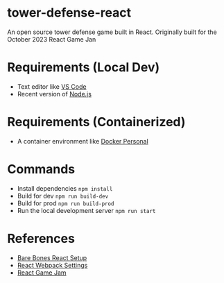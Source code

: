 # tower-defense-react
 An open source tower defense game built in React. Originally built for the October 2023 React Game Jan

# Requirements (Local Dev)

- Text editor like [VS Code](https://code.visualstudio.com)
- Recent version of [Node.js](https://nodejs.org/en)

# Requirements (Containerized)

- A container environment like [Docker Personal](https://www.docker.com/products/personal/)

# Commands

- Install dependencies `npm install`
- Build for dev `npm run build-dev`
- Build for prod `npm run build-prod`
- Run the local development server `npm run start`

# References

- [Bare Bones React Setup](https://medium.com/swlh/react-without-create-react-app-setting-up-a-dev-build-from-scratch-fefd5d9d6baa)
- [React Webpack Settings](https://blog.logrocket.com/versatile-webpack-configurations-react-application/)
- [React Game Jam](https://reactjam.com)